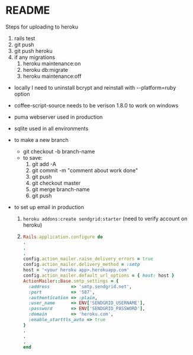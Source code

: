 # README

Steps for uploading to heroku

1. rails test
2. git push
3. git push heroku
4. if any migrations
    1. heroku maintenance:on
    2. heroku db:migrate
    3. heroku maintenance:off

* locally I need to uninstall bcrypt and reinstall with --platform=ruby option

* coffee-script-source needs to be verison 1.8.0 to work on windows

* puma webserver used in production

* sqlite used in all environments

* to make a new branch
  * git checkout -b branch-name
  * to save:
    1. git add -A
    2. git commit -m "comment about work done"
    3. git push
    4. git checkout master
    5. git merge branch-name
    6. git push

* to set up email in production
  1. `heroku addons:create sendgrid:starter` (need to verify account on heroku)
  2. ``` ruby
     Rails.application.configure do
     .
     .
     .
     config.action_mailer.raise_delivery_errors = true
     config.action_mailer.delivery_method = :smtp
     host = '<your heroku app>.herokuapp.com'
     config.action_mailer.default_url_options = { host: host }
     ActionMailer::Base.smtp_settings = {
       :address        => 'smtp.sendgrid.net',
       :port           => '587',
       :authentication => :plain,
       :user_name      => ENV['SENDGRID_USERNAME'],
       :password       => ENV['SENDGRID_PASSWORD'],
       :domain         => 'heroku.com',
       :enable_starttls_auto => true
     }
     .
     .
     .
     end
     ```
